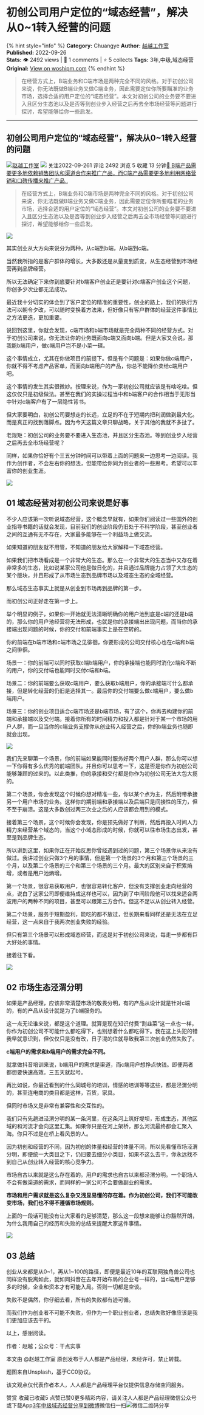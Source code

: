 # 初创公司用户定位的“域态经营”，解决从0~1转入经营的问题
{% hint style="info" %}
**Category:** Chuangye
**Author:** [赵越工作室](https://www.woshipm.com/u/1458436)
**Published:** 2022-09-26  
**Stats:** 👁️ 2492 views | 💬 1 comments | ⭐ 5 collects
**Tags:** 3年,中级,域态经营
**Original:** [View on woshipm.com](https://www.woshipm.com/chuangye/5618390.html)
{% endhint %}
> 在经营方式上，B端业务和C端市场是两种完全不同的风格。对于初创公司来说，你无法既做B端业务又做C端业务，因此需要定位你所要瞄准的业务市场，选择合适的用户定位的“域态经营”。本文对初创公司的业务要不要进入且区分生态池以及是否等到创业步入经营之后再去全市场经营等问题进行探讨，希望能够给你一些启发。

---

## 初创公司用户定位的“域态经营”，解决从0~1转入经营的问题

[![](https://static.woshipm.com/APP_U_202209_20220901001029_6681.jpg?imageView2/1/w/72/h/72/q/100)](https://www.woshipm.com/u/1458436)[赵越工作室](https://www.woshipm.com/u/1458436) ![](https://static.woshipm.com/tag/1121_1@2x.png) 关注2022-09-261 评论 2492 浏览 5 收藏 13 分钟[🔗 B端产品需要更多地依赖销售团队和渠道合作来推广产品，而C端产品需要更多地利用网络营销和口碑传播来推广产品..](https://ke.qidianla.com/courses/bcpm)

> 在经营方式上，B端业务和C端市场是两种完全不同的风格。对于初创公司来说，你无法既做B端业务又做C端业务，因此需要定位你所要瞄准的业务市场，选择合适的用户定位的“域态经营”。本文对初创公司的业务要不要进入且区分生态池以及是否等到创业步入经营之后再去全市场经营等问题进行探讨，希望能够给你一些启发。

![](https://image.woshipm.com/wp-files/2022/09/Q65Jz9OA2WAFegnpKmO2.jpg)

其实创业从大方向来说分为两种，从c端到b端，从b端到c端。

当然我所指的是客户群体的增长，大多数还是从量变到质变，从生态经营到市场经营再到品牌经营。

所以无法确定下来你到底要针对b端客户创业还是要针对c端客户创业这个问题，你创多少次业都无法成功。

最近我十分切实的体会到了客户定位的精准的重要性，创业的路上，我们的执行方法可以朝令夕改，可以随时变换着方法来，但好像只有客户群体的经营这件事情比之方法更迭，更加重要。

说回到这里，你就会发现，c端市场和b端市场就是完全两种不同的经营方式。对于初创公司来说，你无法让你的业务既面向c端又面向b端。但是大家又会说，那我能b端用户，做c端用户岂不是小菜一碟。

这个事情成立，尤其在你做项目的前提下。但是有个问题是：如果你做c端用户，你就不得不考虑产品客单，而面向b端用户的产品，你总不能降价卖给c端用户吧。

这个事情的发生其实很微妙。按理来说，作为一家初创公司就应该是有啥吃啥。但这仅仅只是初级做法。甚至在我们的实操过程当中和b端客户的合作相当于无形当中针对c端客户有了一层隐性背书。

但大家要明白，初创公司要想走的长远，立足的不在于短期内把利润做到最大化。而是真正的找到落脚点。因为今天这篇文章只聊战略，关于其他的我就不多扯了。

老规矩：初创公司的业务要不要进入生态池，并且区分生态池。等到创业步入经营之后再去全市场经营呢？

同样，如果你恰好有个三五分钟时间可以带着上面的问题来一边思考一边阅读。我作为创作者，不会左右你的想法，但能带给你同为创业者的一些思考。希望可以丰富你的创业生涯。

![](https://image.woshipm.com/wp-files/2022/09/C6K3ipQSTbDKrX5Hxyuu.jpeg)

## 01 域态经营对初创公司来说是好事

不少人应该第一次听说域态经营，这个概念早就有，如果你们阅读过一些国外的创业指导书籍的话就会发现，目前我们的创业阶段仍旧处于不科学阶段，甚至创业者之间的互通有无不存在，大家最多能够在一个利益场上做交流。

如果知道的朋友就不用管，不知道的朋友给大家解释一下域态经营。

如果我们把市场看成是一个非常大的生态。那么在一个非常大的生态当中又存在着非常多的生态，比如说某家公司他是做日化的，并且通过品牌能力占领了大生态的某个版块，并且形成了从市场生态到品牌市场以及域态生态的全域经营。

那么域态生态事实上就是从创业到市场再到品牌的第一步。

而初创公司正好走在第一步上。

举个明显的例子，如果你一开始就无法清晰明确你的用户池到底是c端的还是b端的，那么你的用户池经营将无法形成，也就是你的承接端出出现问题，而当你的承接端出现问题的时候，你的交付和前端事实上是在空转的。

你的前端在b端市场和c端市场之见徘徊，你要形成的公司交付核心也在c端和b端之间徘徊。

场景一：你的前端可以同时获取c端b端用户，你的承接端也能同时消化c端和不断的用户，你的交付端也能同时交付c端和b端。

场景二：你的前端要么获取c端用户，要么获取b端用户，你的承接端可什么都承接，但是转化经营的仍旧是选择其一。最后你的交付端要么做c端用户，要么做b端用户。

场景三：你的创业项目适合c端市场还是b端市场，有了这个，你再去构建你的前端和承接端以及交付端。接着你所有的时间精力和投入都是针对于某一个市场的用户人群，而一旦当你的c端业务支撑你从创业转入经营之后，你的b端业务也随即就会出现。

![](https://image.woshipm.com/wp-files/2022/09/Hjrv0Vut33Bd1yy3NxCq.jpeg)

我们先来聊第一个场景，你的前端如果能同时服务好两个用户人群，那么你可以想一下你得有多么优秀的前端团队。并且你可以思考一下，这是否是你作为初创公司能够兼顾的过来的。以此类推，你的承接和交付都是你作为初创公司无法大包大揽的。

第二个场景，你会发现这个时候你想对精准一些，你以某个点为主，然后附带承接另一个用户市场的业务。这样你的期前端和承接端以及后端只是间接性的压力，但不至于崩溃。这是大多数创过两三次业之后的人应该都会用到的模式。

接着第三个场景，这个时候你会发现，你是预先做好了判断，然后再投入时间人力精力来经营某个域态的，当这个小域态形成的时候，你就可以往市场生态出发，甚至是到品牌生态。

所以讲到这里，如果你正在开始反思你曾经遇到过的问题，第三个场景你从来没有做过。我讲过创业只做3个月的事情，但是第一个场景的3个月和第三个场景的三个月，以及第二个场景的三个和第三个场景的三个月。最大的区别来自于积累熵增，或者是用户池熵增。

第一个场景，很容易获取用户，也很容易转化客户，但没有支撑创业走向经营的点，说白了这家公司即便维持成这样也可以，因为到了中间阶段他可以找来适合两波用户的两种不同的项目，甚至可以跟第三方合作。但这不足以从创业转入经营。

第二个场景，服务于短期盈利，能吃的都不放过，但长期来看同样还是无法在立足经营，这一点来自于我两次创业失败的经验。

但只有第三个场景可以形成域态经营，而这是对于初创公司来说，每走一步都有巨大好处的事情。

接着往下看。

![](https://image.woshipm.com/wp-files/2022/09/3fjrJXoAUCSklQsPM6w7.jpeg)

## 02 市场生态泾渭分明

如果是产品经理，应该非常清楚市场的敬畏分明，有的产品从设计就是针对c端的，有的产品从设计就是为了b端服务的。

这一点无论谁来说，都是这个道理。就算是现在知识付费“割韭菜”这一点也一样，你作为初创公司不可能什么都吃得下，也别想着什么都吃得下。我在这上头犯的错我早就意识到，但仅仅只是没有改，日子混的住就导致我第三次创业仍然失败了。

**c端用户的需求和b端用户的需求完全不同。**

就拿做抖音培训来说，b端用户的需求是渠道，而c端用户想挣点快钱。即便两者都想要快速高效。三五天就起号。

再比如说，你最近看到的什么同城号的培训，情感的培训等等这些，都是泾渭分明的，甚至连电商的类目都是这样，百货，家具。

但同时市场又是非常有兼容性和交互性的。

我们只有先趟进泾渭分明的某一条河里，在这条河上筑好堤坝，形成生态，其他区域的和河流才会向这里汇集。如果你只是在河上架桥，那么河流最终都会汇聚入海。你只不过是在桥上看风景的人。

因为初创和经营的不同，因为初创的体量和经营的体量不同，所以先看懂市场泾渭分明，即便统一大类目之下，仍旧要去细分小类目，如果不这么去干，你永远找不到自己从创业转入经营的核心竞争力。

市场自古以来就是这么存在着的。用户的需求也自古以来都泾渭分明。一个职场人不会有做渠道的需求，而同样的一家公司不会要做副业的需求。

**市场和用户需求就是这么复杂又浅显易懂的存在着。作为初创公司，我们不可能改变市场，我们也不得不遵循市场规则。**

上面的一段话可能没有让大家看的足够清楚，那么这一段想来能够让你豁然开朗，为什么我用自己的经历和失败的总结来提醒大家这件事情。

![](https://image.woshipm.com/wp-files/2022/09/sSXhhB6M8MvYwPPlpxlq.jpeg)

## 03 总结

创业从来都是从0~1，再从1~100的路径，即便是最近10年的互联网独角兽公司也同样没有脱离如此，就如同抖音在去年开始布局的企业号一样的，当c端用户足够多的时候，企业和资本才有可能入局。否则一切都是空谈。

失败不是偶然，你仔细去看，所有的失败都有迹可循。

而我们作为创业者不可能不失败，但作为一个职业创业者，总结失败好像应该是我们更加应该去干的。

以上，感谢阅读。

作者：赵越；公众号：干点实事

本文由 @赵越工作室 原创发布于人人都是产品经理，未经许可，禁止转载。

题图来自Unsplash，基于CC0协议。

该文观点仅代表作者本人，人人都是产品经理平台仅提供信息存储空间服务。

赞赏 收藏已收藏5 点赞已赞0更多精彩内容，请关注人人都是产品经理微信公众号或下载App[3年](https://www.woshipm.com/tag/3%e5%b9%b4)[中级](https://www.woshipm.com/tag/%e4%b8%ad%e7%ba%a7)[域态经营](https://www.woshipm.com/tag/%e5%9f%9f%e6%80%81%e7%bb%8f%e8%90%a5)[分享到微博](https://service.weibo.com/share/share.php?appkey=2775287854&title=初创公司用户定位的“域态经营”，解决从0~1转入经营的问题&url=https://www.woshipm.com/chuangye/5618390.html&pic=https://image.woshipm.com/wp-files/2022/09/Q65Jz9OA2WAFegnpKmO2.jpg)微信扫一扫![微信二维码](https://api.pwmqr.com/qrcode/create/?url=https://www.woshipm.com/chuangye/5618390.html)分享
